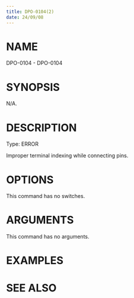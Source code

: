 ```yaml
---
title: DPO-0104(2)
date: 24/09/08
---
```


# NAME

DPO-0104 - DPO-0104

# SYNOPSIS

N/A.

# DESCRIPTION

Type: ERROR

Improper terminal indexing while connecting pins.

# OPTIONS

This command has no switches.

# ARGUMENTS

This command has no arguments.

# EXAMPLES

# SEE ALSO
